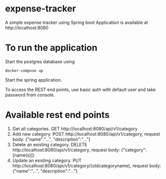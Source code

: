 # expense-tracker
A simple expense tracker using Spring boot
Application is available at http://localhost:8080

# To run the application
Start the postgres database using
```
docker-compose up
```
Start the spring application.

To access the REST end points, use basic auth with default user and take password from console.

# Available rest end points
1. Get all categories. GET http://localhost:8080/api/v1/category
2. Add new category. POST http://localhost:8080/api/v1/category, request body: {"name":"...", "description":"..."}
3. Delete an existing category. DELETE http://localhost:8080/api/v1/category, request body: {"category":[name(s)]}
4. Update an existing category. PUT http://localhost:8080/api/v1/category/{oldcategoryname}, request body: {"name":"...", "description":"..."}
